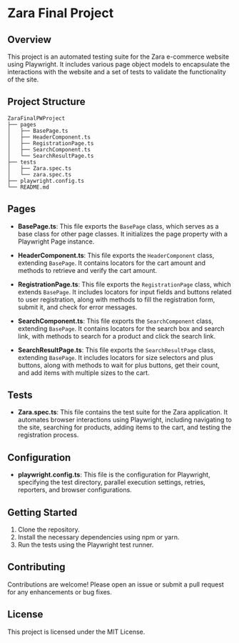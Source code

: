 # Zara Final Project

## Overview
This project is an automated testing suite for the Zara e-commerce website using Playwright. It includes various page object models to encapsulate the interactions with the website and a set of tests to validate the functionality of the site.

## Project Structure
```
ZaraFinalPWProject
├── pages
│   ├── BasePage.ts
│   ├── HeaderComponent.ts
│   ├── RegistrationPage.ts
│   ├── SearchComponent.ts
│   └── SearchResultPage.ts
├── tests
│   ├── Zara.spec.ts
│   └── zara.spec.ts
├── playwright.config.ts
└── README.md
```

## Pages
- **BasePage.ts**: This file exports the `BasePage` class, which serves as a base class for other page classes. It initializes the page property with a Playwright Page instance.
  
- **HeaderComponent.ts**: This file exports the `HeaderComponent` class, extending `BasePage`. It contains locators for the cart amount and methods to retrieve and verify the cart amount.

- **RegistrationPage.ts**: This file exports the `RegistrationPage` class, which extends `BasePage`. It includes locators for input fields and buttons related to user registration, along with methods to fill the registration form, submit it, and check for error messages.

- **SearchComponent.ts**: This file exports the `SearchComponent` class, extending `BasePage`. It contains locators for the search box and search link, with methods to search for a product and click the search link.

- **SearchResultPage.ts**: This file exports the `SearchResultPage` class, extending `BasePage`. It includes locators for size selectors and plus buttons, along with methods to wait for plus buttons, get their count, and add items with multiple sizes to the cart.

## Tests
- **Zara.spec.ts**: This file contains the test suite for the Zara application. It automates browser interactions using Playwright, including navigating to the site, searching for products, adding items to the cart, and testing the registration process.

## Configuration
- **playwright.config.ts**: This file is the configuration for Playwright, specifying the test directory, parallel execution settings, retries, reporters, and browser configurations.

## Getting Started
1. Clone the repository.
2. Install the necessary dependencies using npm or yarn.
3. Run the tests using the Playwright test runner.

## Contributing
Contributions are welcome! Please open an issue or submit a pull request for any enhancements or bug fixes.

## License
This project is licensed under the MIT License.